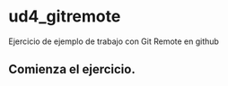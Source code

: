 # ud4_gitremote
Ejercicio de ejemplo de trabajo con Git Remote en github

## Comienza el ejercicio.
